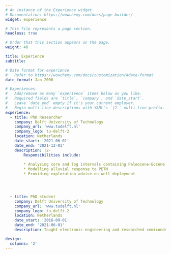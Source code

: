 ```yaml
---
# An instance of the Experience widget.
# Documentation: https://wowchemy.com/docs/page-builder/
widget: experience

# This file represents a page section.
headless: true

# Order that this section appears on the page.
weight: 40

title: Experience
subtitle:

# Date format for experience
#   Refer to https://wowchemy.com/docs/customization/#date-format
date_format: Jan 2006

# Experiences.
#   Add/remove as many `experience` items below as you like.
#   Required fields are `title`, `company`, and `date_start`.
#   Leave `date_end` empty if it's your current employer.
#   Begin multi-line descriptions with YAML's `|2-` multi-line prefix.
experience:
  - title: PhD Researcher
    company: Delft University of Technology
    company_url: 'www.tudelft.nl'
    company_logo: tu-delft-2
    location: Netherlands
    date_start: '2021-06-01'
    date_end: '2021-12-01'
    description: |2-
        Responsibilities include:
        
        * Analysing core and log intervals containing Paleocene-Eocene Thermal Maximum (PETM)
        * Modelling alluvial response to PETM
        * Providing exploration advice on well deployment
        



  - title: PhD student
    company: Delft University of Technology
    company_url: 'www.tudelft.nl'
    company_logo: tu-delft-2
    location: Netherlands
    date_start: '2016-09-01'
    date_end: '2021-06-01'
    description: Taught electronic engineering and researched semiconductor physics.

design:
  columns: '2'
---
```

